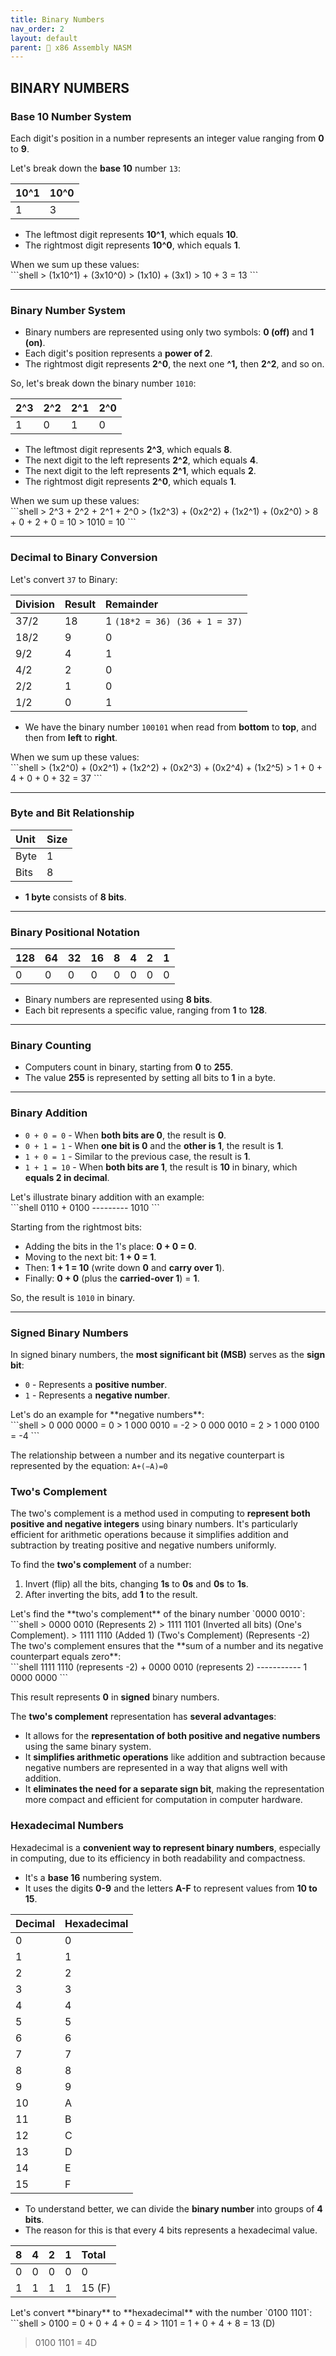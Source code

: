 ```yaml
---
title: Binary Numbers
nav_order: 2
layout: default
parent: 🔲 x86 Assembly NASM
---
```


## **BINARY NUMBERS**

### **Base 10 Number System**

Each digit's position in a number represents an integer value ranging from **0** to **9**.

Let's break down the **base 10** number `13`:

| 10^1 | 10^0 |
|:-----|:-----|
|  1   |  3   |

- The leftmost digit represents **10^1**, which equals **10**.
- The rightmost digit represents **10^0**, which equals **1**.

<div class="code-example" markdown="1">
When we sum up these values:
</div>
```shell
> (1x10^1) + (3x10^0)
> (1x10) + (3x1)
> 10 + 3 = 13
```

----

### **Binary Number System**

- Binary numbers are represented using only two symbols: **0 (off)** and **1 (on)**.
- Each digit's position represents a **power of 2**.
- The rightmost digit represents **2^0**, the next one **^1,** then **2^2**, and so on.

So, let's break down the binary number `1010`:

| 2^3 | 2^2 | 2^1 | 2^0 |
|:----|:----|:----|:----|
|  1  |  0  |  1  |  0  |

- The leftmost digit represents **2^3**, which equals **8**.
- The next digit to the left represents **2^2**, which equals **4**.
- The next digit to the left represents **2^1**, which equals **2**.
- The rightmost digit represents **2^0**, which equals **1**.

<div class="code-example" markdown="1">
When we sum up these values:
</div>
```shell
> 2^3 + 2^2 + 2^1 + 2^0
> (1x2^3) + (0x2^2) + (1x2^1) + (0x2^0)
> 8 + 0 + 2 + 0 = 10
> 1010 = 10
```

----

### **Decimal to Binary Conversion**

Let's convert `37` to Binary:

Division     | Result | Remainder
:------------|:-------|:---------
37/2         | 18     | 1 `(18*2 = 36) (36 + 1 = 37)`
18/2         | 9      | 0
9/2          | 4      | 1
4/2          | 2      | 0
2/2          | 1      | 0
1/2          | 0      | 1

- We have the binary number `100101` when read from **bottom** to **top**, and then from **left** to **right**.

<div class="code-example" markdown="1">
When we sum up these values:
</div>
```shell
> (1x2^0) + (0x2^1) + (1x2^2) + (0x2^3) + (0x2^4) + (1x2^5)
> 1 + 0 + 4 + 0 + 0 + 32 = 37
```

----

### **Byte and Bit Relationship**

| Unit | Size |
|:-----|:-----|
| Byte | 1 |
| Bits | 8 |

- **1 byte** consists of **8 bits**.

----

### **Binary Positional Notation**

| 128 | 64 | 32 | 16 | 8 | 4 | 2 | 1 |
|:----|:---|:---|:---|:-:|:-:|:-:|:-:| 
|  0  |  0 |  0 |  0 | 0 | 0 | 0 | 0 |

- Binary numbers are represented using **8 bits**.
- Each bit represents a specific value, ranging from **1** to **128**.

----

### **Binary Counting**

- Computers count in binary, starting from **0** to **255**.
- The value **255** is represented by setting all bits to **1** in a byte.

----

### **Binary Addition**

- `0 + 0 = 0` - When **both bits are 0**, the result is **0**.
- `0 + 1 = 1` - When **one bit is 0** and the **other is 1**, the result is **1**.
- `1 + 0 = 1` - Similar to the previous case, the result is **1**.
- `1 + 1 = 10` - When **both bits are 1**, the result is **10** in binary, which **equals 2 in decimal**.

<div class="code-example" markdown="1">
Let's illustrate binary addition with an example:
</div>
```shell
    0110
+   0100
---------
    1010
```

Starting from the rightmost bits:

- Adding the bits in the 1's place: **0 + 0 = 0**.
- Moving to the next bit: **1 + 0 = 1**.
- Then: **1 + 1 = 10** (write down **0** and **carry over 1**).
- Finally: **0 + 0** (plus the **carried-over 1**) = **1**.

So, the result is `1010` in binary.

----

### **Signed Binary Numbers**

In signed binary numbers, the **most significant bit (MSB)** serves as the **sign bit**:

- `0` - Represents a **positive number**.
- `1` - Represents a **negative number**.

<div class="code-example" markdown="1">
Let's do an example for **negative numbers**:
</div>
```shell
> 0 000 0000 = 0
> 1 000 0010 = -2
> 0 000 0010 = 2
> 1 000 0100 = -4
```

The relationship between a number and its negative counterpart is represented by the equation:
`A+(−A)=0`

### **Two's Complement**
The two's complement is a method used in computing to **represent both positive and negative integers** using binary numbers. It's particularly efficient for arithmetic operations because it simplifies addition and subtraction by treating positive and negative numbers uniformly.

To find the **two's complement** of a number:

1. Invert (flip) all the bits, changing **1s** to **0s** and **0s** to **1s**.
2. After inverting the bits, add **1** to the result.

<div class="code-example" markdown="1">
Let's find the **two's complement** of the binary number `0000 0010`:
</div>
```shell
> 0000 0010 (Represents 2)
> 1111 1101 (Inverted all bits) (One's Complement).
> 1111 1110 (Added 1)  (Two's Complement) (Represents -2)

<div class="code-example" markdown="1">
The two's complement ensures that the **sum of a number and its negative counterpart equals zero**:
</div>
```shell
   1111 1110 (represents -2)
+  0000 0010 (represents 2)
-----------
   1 0000 0000
```

This result represents **0** in **signed** binary numbers.

The **two's complement** representation has **several advantages**:
- It allows for the **representation of both positive and negative numbers** using the same binary system.
- It **simplifies arithmetic operations** like addition and subtraction because negative numbers are represented in a way that aligns well with addition.
- It **eliminates the need for a separate sign bit**, making the representation more compact and efficient for computation in computer hardware.

### **Hexadecimal Numbers**

Hexadecimal is a **convenient way to represent binary numbers**, especially in computing, due to its efficiency in both readability and compactness.

- It's a **base 16** numbering system.
- It uses the digits **0-9** and the letters **A-F** to represent values from **10 to 15**.

| Decimal | Hexadecimal |
|:--------|:------------|
| 0       | 0           |
| 1       | 1           |
| 2       | 2           |
| 3       | 3           |
| 4       | 4           |
| 5       | 5           |
| 6       | 6           |
| 7       | 7           |
| 8       | 8           |
| 9       | 9           |
| 10      | A           |
| 11      | B           |
| 12      | C           |
| 13      | D           |
| 14      | E           |
| 15      | F           |

- To understand better, we can divide the **binary number** into groups of **4 bits**.
- The reason for this is that every 4 bits represents a hexadecimal value.

| 8 | 4 | 2 | 1 | Total  |
|:-:|:-:|:-:|:-:| :----- |
| 0 | 0 | 0 | 0 | 0      |
| 1 | 1 | 1 | 1 | 15 (F) |

<div class="code-example" markdown="1">
Let's convert **binary** to **hexadecimal** with the number `0100 1101`:
</div>
```shell
> 0100 = 0 + 0 + 4 + 0 = 4
> 1101 = 1 + 0 + 4 + 8 = 13 (D)

> 0100 1101 = 4D
```